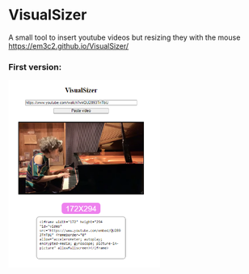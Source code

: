 # VisualSizer
A small tool to insert youtube videos but resizing they with the mouse
https://em3c2.github.io/VisualSizer/


### First version:
<img width="300px" src="./img/iter.png">